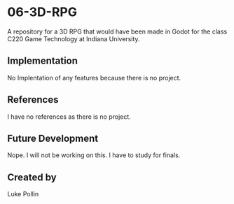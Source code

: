 # 06-3D-RPG
A repository for a 3D RPG that would have been made in Godot for the class C220 Game Technology at Indiana University. 

## Implementation
No Implentation of any features because there is no project.

## References
I have no references as there is no project.

## Future Development
Nope. I will not be working on this. I have to study for finals.

## Created by
Luke Pollin
